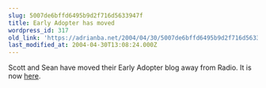 ```yaml
---
slug: 5007de6bffd6495b9d2f716d5633947f
title: Early Adopter has moved
wordpress_id: 317
old_link: 'https://adrianba.net/2004/04/30/5007de6bffd6495b9d2f716d5633947f/'
last_modified_at: 2004-04-30T13:08:24.000Z
---
```


Scott and Sean have moved their Early Adopter blog away from
Radio. It is now [here](http://ea.3leaf.com/).
